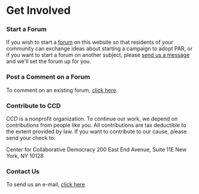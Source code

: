 # Get Involved

### Start a Forum

If you wish to start a [forum][1] on this website so that residents of your community can exchange ideas about starting a campaign to adopt PAR, or if you want to start a forum on another subject, please [send us a message][2] and we'll set the forum up for you.

### Post a Comment on a Forum

To comment on an existing forum, [click here][3].

### Contribute to CCD

CCD is a nonprofit organization. To continue our work, we depend on contributions from people like you. All contributions are tax deductible to the extent provided by law. If you want to contribute to our cause, please send your check to:

Center for Collaborative Democracy
200 East End Avenue, Suite 11E
New York, NY 10128

### Contact Us

To send us an e-mail, [click here][2]

   [1]: http://www.genuinerepresentation.org/forums
   [2]: http://www.genuinerepresentation.org/contact
   [3]: http://www.genuinerepresentation.org/forum